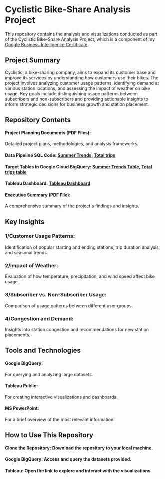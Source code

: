 # Cyclistic Bike-Share Analysis Project
This repository contains the analysis and visualizations conducted as part of the Cyclistic Bike-Share Analysis Project, which is a component of my [Google Business Intelligence Certificate](https://coursera.org/share/c4f4857aeaf61150279d9e74d63276fa).

## Project Summary
Cyclistic, a bike-sharing company, aims to expand its customer base and improve its services by understanding how customers use their bikes. The project involves analyzing customer usage patterns, identifying demand at various station locations, and assessing the impact of weather on bike usage. Key goals include distinguishing usage patterns between subscribers and non-subscribers and providing actionable insights to inform strategic decisions for business growth and station placement.

## Repository Contents
#### Project Planning Documents (PDF Files): 
Detailed project plans, methodologies, and analysis frameworks.
#### Data Pipeline SQL Code: [Summer Trends](https://console.cloud.google.com/bigquery?project=cyclistic-nyc-zip-codes&ws=!1m5!1m4!4m3!1scyclistic-nyc-zip-codes!2scyclistic_project!3sSummer%2520Trends), [Total trips](https://console.cloud.google.com/bigquery?project=cyclistic-nyc-zip-codes&ws=!1m4!1m3!8m2!1s495492972980!2sa465fe42dbae4d86907b8e6327fedc86)
#### Target Tables in Google Cloud BigQuery: [Summer Trends Table](https://console.cloud.google.com/bigquery?project=cyclistic-nyc-zip-codes&ws=!1m5!1m4!4m3!1scyclistic-nyc-zip-codes!2scyclistic_project!3sSummer%2520Trends), [Total trips table](https://console.cloud.google.com/bigquery?project=cyclistic-nyc-zip-codes&ws=!1m5!1m4!4m3!1scyclistic-nyc-zip-codes!2scyclistic_project!3stotal%2520trips%2520table-cyclistic%2520project)
#### Tableau Dashboard: [Tableau Dashboard](https://public.tableau.com/app/profile/ahmdlx/viz/CyclisticProject_17088918886290/Cyclistic)
#### Executive Summary (PDF File): 
A comprehensive summary of the project's findings and insights.

## Key Insights
### 1/Customer Usage Patterns: 
Identification of popular starting and ending stations, trip duration analysis, and seasonal trends.
### 2/Impact of Weather: 
Evaluation of how temperature, precipitation, and wind speed affect bike usage.
### 3/Subscriber vs. Non-Subscriber Usage: 
Comparison of usage patterns between different user groups.
### 4/Congestion and Demand: 
Insights into station congestion and recommendations for new station placements.

## Tools and Technologies
#### Google BigQuery: 
For querying and analyzing large datasets.
#### Tableau Public: 
For creating interactive visualizations and dashboards.
#### MS PowerPoint: 
For a brief overview of the most relevant information.

## How to Use This Repository
#### Clone the Repository: Download the repository to your local machine.
#### Google BigQuery: Access and query the datasets provided.
#### Tableau: Open the link to explore and interact with the visualizations.
